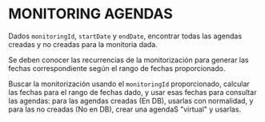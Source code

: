 # MONITORING AGENDAS

Dados `monitoringId`, `startDate` y `endDate`, encontrar todas las agendas creadas y no creadas para la monitoria dada.

Se deben conocer las recurrencias de la monitorización para generar las fechas correspondiente según el rango de fechas proporcionado.

Buscar la monitorización usando el `monitoringId` proporcionado, calcular las fechas para el rango de fechas dado, y usar esas fechas para consultar las agendas: para las agendas creadas (En DB), usarlas con normalidad, y para las no creadas (No en DB), crear una agendaS "virtual" y usarlas.
